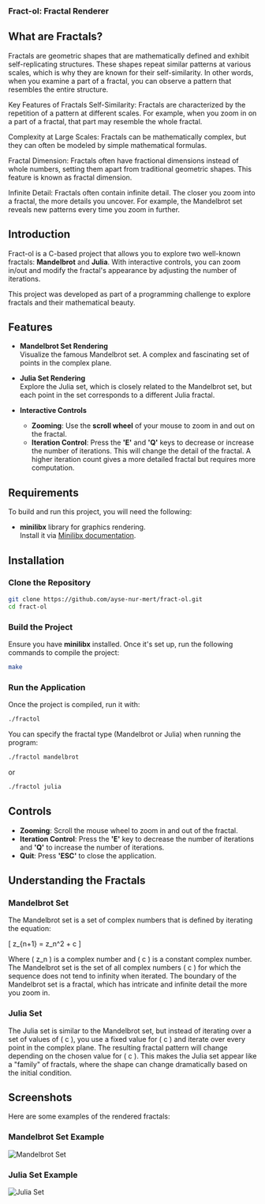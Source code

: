 ### Fract-ol: Fractal Renderer
## What are Fractals?
Fractals are geometric shapes that are mathematically defined and exhibit self-replicating structures. These shapes repeat similar patterns at various scales, which is why they are known for their self-similarity. In other words, when you examine a part of a fractal, you can observe a pattern that resembles the entire structure.

Key Features of Fractals
Self-Similarity: Fractals are characterized by the repetition of a pattern at different scales. For example, when you zoom in on a part of a fractal, that part may resemble the whole fractal.

Complexity at Large Scales: Fractals can be mathematically complex, but they can often be modeled by simple mathematical formulas.

Fractal Dimension: Fractals often have fractional dimensions instead of whole numbers, setting them apart from traditional geometric shapes. This feature is known as fractal dimension.

Infinite Detail: Fractals often contain infinite detail. The closer you zoom into a fractal, the more details you uncover. For example, the Mandelbrot set reveals new patterns every time you zoom in further.
## Introduction

Fract-ol is a C-based project that allows you to explore two well-known fractals: **Mandelbrot** and **Julia**. With interactive controls, you can zoom in/out and modify the fractal's appearance by adjusting the number of iterations.

This project was developed as part of a programming challenge to explore fractals and their mathematical beauty.

## Features

- **Mandelbrot Set Rendering**  
  Visualize the famous Mandelbrot set. A complex and fascinating set of points in the complex plane.

- **Julia Set Rendering**  
  Explore the Julia set, which is closely related to the Mandelbrot set, but each point in the set corresponds to a different Julia fractal.

- **Interactive Controls**  
  - **Zooming**: Use the **scroll wheel** of your mouse to zoom in and out on the fractal.
  - **Iteration Control**: Press the **'E'** and **'Q'** keys to decrease or increase the number of iterations. This will change the detail of the fractal. A higher iteration count gives a more detailed fractal but requires more computation.
  
## Requirements

To build and run this project, you will need the following:

- **minilibx** library for graphics rendering.  
  Install it via [Minilibx documentation](https://github.com/42Paris/minilibx).

## Installation

### Clone the Repository

```bash
git clone https://github.com/ayse-nur-mert/fract-ol.git
cd fract-ol
```

### Build the Project

Ensure you have **minilibx** installed. Once it's set up, run the following commands to compile the project:

```bash
make
```

### Run the Application

Once the project is compiled, run it with:

```bash
./fractol
```

You can specify the fractal type (Mandelbrot or Julia) when running the program:

```bash
./fractol mandelbrot
```

or

```bash
./fractol julia
```

## Controls

- **Zooming**: Scroll the mouse wheel to zoom in and out of the fractal.
- **Iteration Control**: Press the **'E'** key to decrease the number of iterations and **'Q'** to increase the number of iterations.
- **Quit**: Press **'ESC'** to close the application.

## Understanding the Fractals

### Mandelbrot Set

The Mandelbrot set is a set of complex numbers that is defined by iterating the equation:

\[
z_{n+1} = z_n^2 + c
\]

Where \( z_n \) is a complex number and \( c \) is a constant complex number. The Mandelbrot set is the set of all complex numbers \( c \) for which the sequence does not tend to infinity when iterated. The boundary of the Mandelbrot set is a fractal, which has intricate and infinite detail the more you zoom in.

### Julia Set

The Julia set is similar to the Mandelbrot set, but instead of iterating over a set of values of \( c \), you use a fixed value for \( c \) and iterate over every point in the complex plane. The resulting fractal pattern will change depending on the chosen value for \( c \). This makes the Julia set appear like a "family" of fractals, where the shape can change dramatically based on the initial condition.

## Screenshots

Here are some examples of the rendered fractals:

### Mandelbrot Set Example

![Mandelbrot Set](https://upload.wikimedia.org/wikipedia/commons/a/a8/Mandelbrot_set_and_boundary.png)

### Julia Set Example

![Julia Set](https://upload.wikimedia.org/wikipedia/commons/4/42/Julia_set_%28complex_dynamics%29.png)
